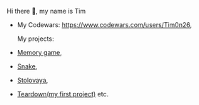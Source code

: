 Hi there 👋, my name is Tim
- My Codewars: https://www.codewars.com/users/Tim0n26,
  
  My projects:
- [Memory game](https://tim0n26.github.io/Memory-game/),
- [Snake](https://tim0n26.github.io/Snake/),
- [Stolovaya](https://tim0n26.github.io/Stolovaya/),
- [Teardown(my first project)](https://tim0n26.github.io/Teardown/)
 etc.

<!--
**Tim0n26/Tim0n26** is a ✨ _special_ ✨ repository because its `README.md` (this file) appears on your GitHub profile.

Here are some ideas to get you started:

- 🔭 I’m currently working on ...
- 🌱 I’m currently learning ...
- 👯 I’m looking to collaborate on ...
- 🤔 I’m looking for help with ...
- 💬 Ask me about ...
- 📫 How to reach me: ...
- 😄 Pronouns: ...
- ⚡ Fun fact: ...
-->
